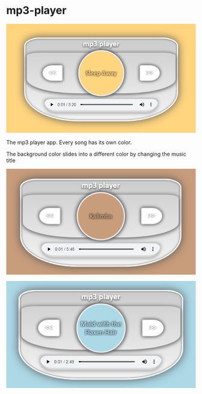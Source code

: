 # mp3-player

![](images/player.png)

The mp3 player app. Every song has its own color.

The background color slides into a different color by changing the music title

![](images/player2.png)

![](images/player3.png)
